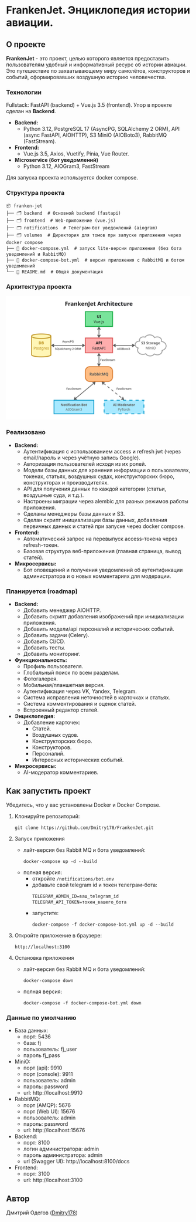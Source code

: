 # FrankenJet. Энциклопедия истории авиации.

## О проекте

**FrankenJet** - это проект, целью которого является предоставить пользователям удобный и информативный ресурс об истории авиации. Это путешествие по захватывающему миру самолётов, конструкторов и событий, сформировавших воздушную историю человечества.

### Технологии

Fullstack: FastAPI (backend) + Vue.js 3.5 (frontend). Упор в проекте сделан на **Backend**.

* **Backend:**
  * Python 3.12, PostgreSQL 17 (AsyncPG, SQLAlchemy 2 ORM), API (async FastAPI, AIOHTTP), S3 MiniO (AIOBoto3), RabbitMQ (FastStream).
* **Frontend:**
  * Vue.js 3.5, Axios, Vuetify, Pinia, Vue Router.
* **Microservice (бот уведомлений)**
  * Python 3.12, AIOGram3, FastStream

Для запуска проекта используется docker compose.

### Структура проекта

```
📦 franken-jet
├── 🗂️ backend  # Основной backend (fastapi)
├── 🗂️ frontend  # Web-приложение (vue.js)
├── 🗂️ notifications  # Телеграм-бот уведомлений (aiogram)
├── 🗂️ volumes  # Директория для томов при запуске приложения через docker compose
├── 📄 docker-compose.yml  # запуск lite-версии приложения (без бота уведомлений и RabbitMQ)
├── 📄 docker-compose-bot.yml  # версия приложения с RabbitMQ и ботом уведомлений 
└── 📄 README.md  # Общая документация
```

### Архитектура проекта

![](fja.png)

### Реализовано

* **Backend:**
  * Аутентификация с использованием access и refresh jwt (через email/пароль и через учётную запись Google).
  * Авторизация пользователей исходя из их ролей.
  * Модели базы данных для хранения информации о пользователях, токенах, статьях, воздушных судах, конструкторских бюро, конструкторах и производителях.
  * API для получения данных по каждой категории (статьи, воздушные суда, и т.д.).
  * Настроены миграции через alembic для разных режимов работы приложения.
  * Сделаны менеджеры базы данных и S3.
  * Сделан скрипт инициализации базы данных, добавления первичных данных и статей при запуске через docker compose.
* **Frontend:**
  * Автоматический запрос на перевыпуск access-токена через refresh-токен.
  * Базовая структура веб-приложения (главная страница, вывод статей).
* **Микросервисы:**
  * Бот оповещений и получения уведомлений об аутентификации администратора и о новых комментариях для модерации.

### Планируется (roadmap)

* **Backend:**
  * Добавить менеджер AIOHTTP.
  * Добавить скрипт добавления изображений при инициализации приложения.
  * Добавить модели/api персоналий и исторических событий.
  * Добавить задачи (Celery).
  * Добавить CI/CD.
  * Добавить тесты.
  * Добавить мониторинг.
* **Функциональность:**
  * Профиль пользователя.
  * Глобальный поиск по всем разделам.
  * Фотогалерея.
  * Мобильная/планшетная версия.
  * Аутентификация через VK, Yandex, Telegram.
  * Система исправления неточностей в карточках и статьях.
  * Система комментирования и оценок статей.
  * Встроенный редактор статей.
* **Энциклопедия:**
  * Добавление карточек:
    * Статей.
    * Воздушных судов.
    * Конструкторских бюро.
    * Конструкторов.
    * Персоналий.
    * Интересных исторических событий.
* **Микросервисы:**
  * AI-модератор комментариев.

## Как запустить проект

Убедитесь, что у вас установлены Docker и Docker Compose.

1. Клонируйте репозиторий:
   ```
   git clone https://github.com/Dmitry178/FrankenJet.git
   ```

2. Запуск приложения
   * лайт-версия без Rabbit MQ и бота уведомлений:
     ```
     docker-compose up -d --build
     ```
   * полная версия:
     * откройте `/notifications/bot.env`
     * добавьте свой telegram id и токен телеграм-бота:
       ```
       TELEGRAM_ADMIN_ID=ваш_telegram_id
       TELEGRAM_API_TOKEN=токен_вашего_бота
       ```
     * запустите:
       ```
       docker-compose -f docker-compose-bot.yml up -d --build
       ```

3. Откройте приложение в браузере:
    ```
    http://localhost:3100
    ```

4. Остановка приложения
   * лайт-версия без Rabbit MQ и бота уведомлений:
     ```
     docker-compose down
     ```
   * полная версия:
     ```
     docker-compose -f docker-compose-bot.yml down
     ```

### Данные по умолчанию

* База данных:
  * порт: 5436
  * база: fj
  * пользователь: fj_user
  * пароль fj_pass
* MiniO:
  * порт (api): 9910
  * порт (console): 9911
  * пользователь: admin
  * пароль: password
  * url: http://localhost:9910
* RabbitMQ:
  * порт (AMQP): 5676
  * порт (Web UI): 15676
  * пользователь: admin
  * пароль: password
  * url: http://localhost:15676
* Backend:
  * порт: 8100
  * логин администратора: admin
  * пароль администратора: admin
  * url (Swagger UI): http://localhost:8100/docs
* Frontend:
  * порт: 3100
  * url: http://localhost:3100

## Автор

Дмитрий Одегов ([Dmitry178](https://github.com/Dmitry178))
